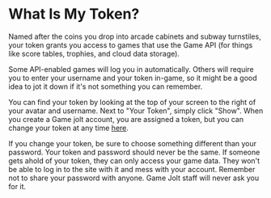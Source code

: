 # What Is My Token?

Named after the coins you drop into arcade cabinets and subway turnstiles, your token grants you access to games that use the Game API (for things like score tables, trophies, and cloud data storage).

Some API-enabled games will log you in automatically. Others will require you to enter your username and your token in-game, so it might be a good idea to jot it down if it's not something you can remember.

You can find your token by looking at the top of your screen to the right of your avatar and username. Next to "Your Token", simply click "Show". When you create a Game jolt account, you are assigned a token, but you can change your token at any time [here](http://gamejolt.com/dashboard/profile/edit-token/).

If you change your token, be sure to choose something different than your password. Your token and password should never be the same. If someone gets ahold of your token, they can only access your game data. They won't be able to log in to the site with it and mess with your account. Remember not to share your password with anyone. Game Jolt staff will never ask you for it.
